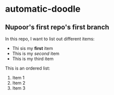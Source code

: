 # automatic-doodle
## Nupoor's first repo's first branch

In this repo, I want to list out different items:
- Thi sis my **first** item
- This is my *second* item
- This is my third item

This is an ordered list:
1. Item 1
2. Item 2
3. Item 3
